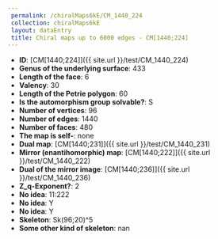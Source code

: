 ```yaml
--- 
 permalink: /chiralMaps6kE/CM_1440_224 
 collection: chiralMaps6kE
 layout: dataEntry
 title: Chiral maps up to 6000 edges - CM[1440;224]
---
```


- **ID**: [CM[1440;224]]({{ site.url }}/test/CM_1440_224)
- **Genus of the underlying surface**: 433
- **Length of the face**: 6
- **Valency**: 30
- **Length of the Petrie polygon**: 60
- **Is the automorphism group solvable?**: S
- **Number of vertices**: 96
- **Number of edges**: 1440
- **Number of faces**: 480
- **The map is self-**: none
- **Dual map**: [CM[1440;231]]({{ site.url }}/test/CM_1440_231)
- **Mirror (enantihomorphic) map**: [CM[1440;222]]({{ site.url }}/test/CM_1440_222)
- **Dual of the mirror image**: [CM[1440;236]]({{ site.url }}/test/CM_1440_236)
- **Z_q-Exponent?**: 2
- **No idea**:  11:222
- **No idea**: Y
- **No idea**: Y
- **Skeleton**: Sk(96;20)^5
- **Some other kind of skeleton**: nan
